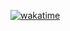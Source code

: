 [![wakatime](https://wakatime.com/badge/user/018ea69f-8444-42c0-be90-ac0c5f358ee4.svg)](https://wakatime.com/@018ea69f-8444-42c0-be90-ac0c5f358ee4)

<!--
### Hi there 👋
**mishkatik/mishkatik** is a ✨ _special_ ✨ repository because its `README.md` (this file) appears on your GitHub profile.

Here are some ideas to get you started:

- 🔭 I’m currently working on ...
- 🌱 I’m currently learning ...
- 👯 I’m looking to collaborate on ...
- 🤔 I’m looking for help with ...
- 💬 Ask me about ...
- 📫 How to reach me: ...
- 😄 Pronouns: ...
- ⚡ Fun fact: ...
-->
